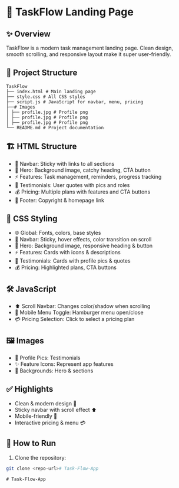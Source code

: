 # 🚀 TaskFlow Landing Page

## ✨ Overview
TaskFlow is a modern task management landing page. Clean design, smooth scrolling, and responsive layout make it super user-friendly.

## 📁 Project Structure
```
TaskFlow
├── index.html # Main landing page
├── style.css # All CSS styles
├── script.js # JavaScript for navbar, menu, pricing
├──# Images 
│ ├── profile.jpg # Profile png
│ ├── profile.jpg # Profile png
│ ├── profile.jpg # Profile png
└── README.md # Project documentation
```

## 🏗 HTML Structure
- 🧭 Navbar: Sticky with links to all sections
- 🌄 Hero: Background image, catchy heading, CTA button
- ⚡ Features: Task management, reminders, progress tracking
- 💬 Testimonials: User quotes with pics and roles
- 💰 Pricing: Multiple plans with features and CTA buttons
- 📄 Footer: Copyright & homepage link

## 🎨 CSS Styling
- 🌐 Global: Fonts, colors, base styles
- 🧭 Navbar: Sticky, hover effects, color transition on scroll
- 🌄 Hero: Background image, responsive heading & button
- ⚡ Features: Cards with icons & descriptions
- 💬 Testimonials: Cards with profile pics & quotes
- 💰 Pricing: Highlighted plans, CTA buttons

## 🛠 JavaScript
- ⬆ Scroll Navbar: Changes color/shadow when scrolling
- 📱 Mobile Menu Toggle: Hamburger menu open/close
- 💳 Pricing Selection: Click to select a pricing plan

## 🖼 Images
- 👤 Profile Pics: Testimonials
- ✨ Feature Icons: Represent app features
- 🌄 Backgrounds: Hero & sections

## ✅ Highlights
- Clean & modern design 🎨
- Sticky navbar with scroll effect ⬆
- Mobile-friendly 📱
- Interactive pricing & menu 💳

## 🚀 How to Run
1. Clone the repository:
```bash
git clone <repo-url>#   T a s k - F l o w - A p p  
 #   T a s k - F l o w - A p p  
 